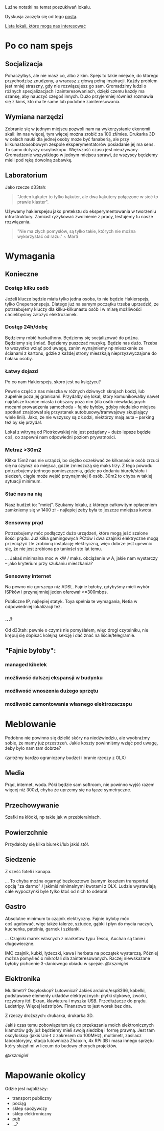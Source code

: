 Luźne notatki na temat poszukiwań lokalu.

Dyskusja zaczęła się od tego [posta](https://lists.hackerspace.pl/pipermail/lodz/2020-March/000030.html).

[Lista lokali, które mogą nas interesować](https://pad.hs-ldz.pl/INGeKWWPRoun6LFkGfFZjA)

# Po co nam spejs


## Socjalizacja

Pohaczyłbyś, ale nie masz co, albo z kim. Spejs to takie miejsce, do którego przychodzisz znudzony, a wracasz z głową pełną inspiracji. Każdy problem jest mniej straszny, gdy nie rozwiązujesz go sam. Gromadzimy ludzi o różnych specjalizacjach i zainteresowaniach, dzięki czemu każdy ma szansę, aby nauczyć czegoś innych. Dużo przyjemniej również rozmawia się z kimś, kto ma te same lub podobne zainteresowania.


## Wymiana narzędzi

Zebranie się w jednym miejscu pozwoli nam na wykorzystanie ekonomii skali: im nas więcej, tym więcej można zrobić za 100 zł/mies. Drukarka 3D w celach nauki dla jednej osoby może być fanaberią, ale przy kilkunastoosobowym zespole eksperymentatorów posiadanie jej ma sens. To samo dotyczy oscyloskopu. Większość czasu jest nieużywany. Gromadzenie wszystkiego w jednym miejscu sprawi, że wszyscy będziemy mieli pod ręką dowolną zabawkę.


## Laboratorium

Jako rzecze d33tah:
> "Jeden kąkuter to tylko kąkuter, ale dwa kąkutery połączone w sieć to prawie klaster". 

Używamy hakierspejsu jako pretekstu do eksperymentowania w tworzeniu infrastruktury. Zamiast ryzykować zwolnienie z pracy, testujemy tu nasze rozwiązania. 

> "Nie ma złych pomysłów, są tylko takie, których nie można wykorzystać od razu." ~ Marti





# Wymagania

## Konieczne

### Dostęp kilku osób

Jeżeli klucze będzie miała tylko jedna osoba, to nie będzie Hakierspejs, tylko Onepersonspejs. Dlatego już na samym początku trzeba uprzedzić, że potrzebujemy kluczy dla kilku-kilkunastu osób i w miarę możliwości chcielibyśmy założyć elektrozamek.

### Dostęp 24h/dobę

Będziemy robić hackathony. Będziemy się socjalizować do późna. Będziemy się śmiać. Będziemy puszczać muzykę. Będzie nas dużo. Trzeba to wszystko wziąć pod uwagę, zanim wynajmiemy np mieszkanie ze ścianami z kartonu, gdzie z każdej strony mieszkają nieprzyzwyczajone do hałasu osoby.

### Łatwy dojazd

Po co nam Hakierspejs, skoro jest na księżycu?

Pewnie część z nas mieszka w różnych dziwnych skrajach Łodzi, lub zupełnie poza jej granicami. Przydałby się lokal, który komunikowałby nawet najdalsze krańce miasta i obszary poza nim (dla osób niewładających mocami prowadzenia samochodu - fajnie byłoby, gdyby niedaleko miejsca spotkań znajdował się przystanek autobusowy/tramwajowy skupiający wiele linii).
Jako, że nie wszyscy są z Łodzi, niektórzy mają auta – parking też by się przydał.

Lokal z witryną od Piotrkowskiej nie jest pożądany – dużo lepsze będzie coś, co zapewni nam odpowiedni poziom prywatności.

### Metraż >30m2

Klitka 15m2 nas nie urządzi, bo ciężko oczekiwać że kilkanaście osób zrzuci się na czynsz do miejsca, gdzie zmieszczą się maks trzy. Z tego powodu potrzebujemy jednego pomieszczenia, gdzie po dodaniu biurek/stołu i siedzeń, ciągle może wejść przynajmniej 6 osób. 30m2 to chyba w takiej sytuacji minimum.

### Stać nas na nią

Nasz budżet to: "mniej". Szukamy lokalu, z którego całkowitym opłaceniem zamkniemy się w 1400 zł - najlepiej żeby była to jeszcze mniejsza kwota.

### Sensowny prąd

Potrzebujemy móc podłączyć dużo urządzeń, które mogą jeść szalone ilości prądu. Już kilka gamingowych PCtów i dwa czajniki elektryczne mogą przeciążyć źle zrobioną instalację elektryczną, więc dobrze jest upewnić się, że nie jest zrobiona po taniości sto lat temu.

... Jakaś minimalna moc w kW / maks. obciążenie w A, jakie nam wystarczy – jako kryterium przy szukaniu mieszkania?

### Sensowny internet

Na pewno nic gorszego niż ADSL. Fajnie byłoby, gdybyśmy mieli wybór ISPków i przynajmniej jeden oferował >=300mbps.

Publiczne IP, najlepiej statyk. Toya spełnia te wymagania, Netia w odpowiedniej lokalizacji też.

### ...?

Od d33tah: pewnie o czymś nie pomyślałem, więc drogi czytelniku, nie krępuj się dopisać kolejną sekcję i dać znać na liście/telegramie.

## "Fajnie byłoby":

### managed kibelek
### możliwość dalszej ekspansji w budynku
### możliwość wnoszenia dużego sprzętu
### możliwość zamontowania własnego elektrozaczepu

# Meblowanie

Podobno nie powinno się dzielić skóry na niedźwiedziu, ale wyobraźmy sobie, że mamy już przestrzeń. Jakie koszty powinniśmy wziąć pod uwagę, żeby było nam tam dobrze?

(załóżmy bardzo ograniczony budżet i branie rzeczy z OLX)

## Media

Prąd, internet, woda. Póki będzie sam softroom, nie powinno wyjść razem więcej niż 300zł, chyba że uprzemy się na łącze symetryczne.

## Przechowywanie

Szafki na kłódki, np takie jak w przebieralniach.

## Powierzchnie

Przydałoby się kilka biurek i/lub jakiś stół.

## Siedzenie

Z sześć foteli i kanapa.

... To chyba można ogarnąć bezkosztowo (samym kosztem transportu) opcją "za darmo" / jakimiś minimalnymi kwotami z OLX. Ludzie wystawiają całe wypoczynki byle tylko ktoś od nich to odebrał.

## Gastro

Absolutne minimum to czajnik elektryczny. Fajnie byłoby móc coś ugotować, więc także talerze, sztućce, gąbki i płyn do mycia naczyń, kuchenka, patelnia, garnek i szklanki.

... Czajniki marek własnych z marketów typu Tesco, Auchan są tanie i długowieczne.

IMO czajnik, kubki, łyżeczki, kawa i herbata na początek wystarczą. Później można pomyśleć o mikrofali dla zainteresowanych. Raczej niewskazane byłoby pichcenie 3-daniowego obiadu w spejsie.
_@kszmigiel_

## Elektronika

Multimetr? Oscyloskop? Lutownica? Jakieś arduino/esp8266, kabelki, podstawowe elementy układów elektrycznych: płytki stykowe, zworki, rezystory itd. Ekran, klawiatura i myszka USB. Przedłużacze do prądu. Ledstripy. Więcej ledstripów. Finansowo to jest worek bez dna.

Z rzeczy droższych: drukarka, drukarka 3D.

Jakiś czas temu zobowiązałem się do przekazania moich elektronicznych klamotów gdy już będziemy mieli swoją siedzibę i formę prawną. Jest tam oscyloskop (jakiś Uni-t z zakresem do 100MHz), multimetr, zasilacz laboratoryjny, stacja lutownicza Zhaoxin, 4x RPi 3B i masa innego sprzętu który służył mi w liceum do budowy chorych projektów.

_@kszmigiel_

# Mapowanie okolicy

Gdzie jest najbliższy:

* transport publiczny
* pociąg
* sklep spożywczy
* sklep elektroniczny
* pub
* ...?